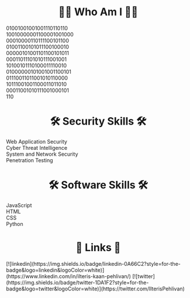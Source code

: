 
<style>
.center {
 text-align: center
}
</style>
<h1 class="center"> 🕵️‍♂️ Who Am I 🕵️‍♂️ </h1>
<p>01001001001001110110110<br>
10010000001100001001000<br>
00010000110111100101100<br>
01001100101011100100010<br>
00000101001101100101011<br>
00011011101010111001001<br>
10100101110100011110010<br>
01000000101001001100101<br>
01110011011001010110000<br>
10111001001100011011010<br>
00011001010111001000101<br>
110</p>
<center><h1> 🛠 Security Skills 🛠 </h1></center>
<p>Web Application Security<br>
Cyber Threat Intelligence<br>
System and Network Security<br>
Penetration Testing</p>
<center><h1> 🛠 Software Skills 🛠 </h1></center>
<p>JavaScript<br>
HTML<br>
CSS<br>
Python</p>


<center><h1> 🔗 Links 🔗 </h1></center>
[![linkedin](https://img.shields.io/badge/linkedin-0A66C2?style=for-the-badge&logo=linkedin&logoColor=white)](https://www.linkedin.com/in/ilteris-kaan-pehlivan/)
[![twitter](https://img.shields.io/badge/twitter-1DA1F2?style=for-the-badge&logo=twitter&logoColor=white)](https://twitter.com/IlterisPehlivan)
